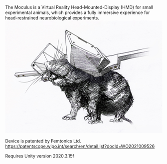 The Moculus is a Virtual Reality Head-Mounted-Display (HMD) for small experimental animals, which provides a fully immersive experience for head-restrained neurobiological experiments.
![moculus_skatch](docs/images/moculus_sketch.jpg)

Device is patented by Femtonics Ltd. https://patentscope.wipo.int/search/en/detail.jsf?docId=WO2021009526

Requires Unity version 2020.3.15f
